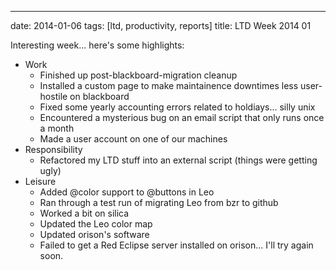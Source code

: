 ---
date: 2014-01-06
tags: [ltd, productivity, reports]
title: LTD Week 2014 01

Interesting week... here's some highlights:

  - Work
    - Finished up post-blackboard-migration cleanup
    - Installed a custom page to make maintainence downtimes less user-hostile on blackboard
    - Fixed some yearly accounting errors related to holdiays... silly unix
    - Encountered a mysterious bug on an email script that only runs once a month
    - Made a user account on one of our machines
  - Responsibility
    - Refactored my LTD stuff into an external script (things were getting ugly)
  - Leisure
    - Added @color support to @buttons in Leo
    - Ran through a test run of migrating Leo from bzr to github
    - Worked a bit on silica
    - Updated the Leo color map
    - Updated orison's software
    - Failed to get a Red Eclipse server installed on orison... I'll try again soon.